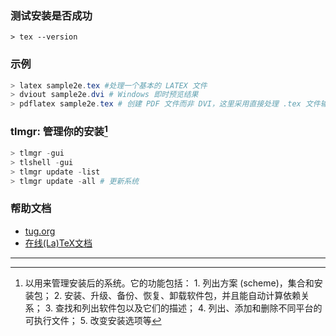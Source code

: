 ### 测试安装是否成功

`> tex --version`

### 示例

```powershell
> latex sample2e.tex #处理一个基本的 LATEX 文件
> dviout sample2e.dvi # Windows 即时预览结果
> pdflatex sample2e.tex # 创建 PDF 文件而非 DVI，这里采用直接处理 .tex 文件输出 PDF 的方式
```

### tlmgr: 管理你的安装[^1]

```powershell
> tlmgr -gui
> tlshell -gui
> tlmgr update -list
> tlmgr update -all # 更新系统
```

### 帮助文档

- [tug.org](http://tug.org/begin.html)
- [在线(La)TeX文档](http://tug.org/interest.html#doc)



---

[^1]: 以用来管理安装后的系统。它的功能包括： 1. 列出方案 (scheme)，集合和安装包； 2. 安装、升级、备份、恢复、卸载软件包，并且能自动计算依赖关系； 3.  查找和列出软件包以及它们的描述； 4. 列出、添加和删除不同平台的可执行文件； 5. 改变安装选项等